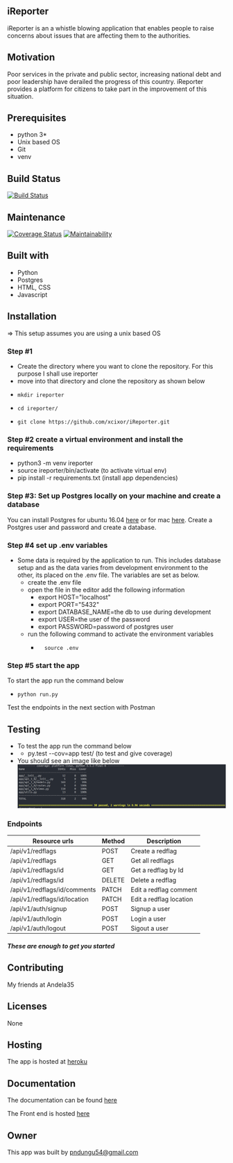 ## iReporter
iReporter is an a whistle blowing application that enables people to raise concerns about issues that are affecting them to the authorities.
## Motivation
Poor services in the private and public sector, increasing national debt and poor leadership have derailed the progress of this country. iReporter provides a platform for citizens to take part in the improvement of this situation.
## Prerequisites
- python 3*
- Unix based OS
- Git
- venv
## Build Status
[![Build Status](https://travis-ci.org/xcixor/iReporter.svg?branch=develop)](https://travis-ci.org/xcixor/iReporter)
## Maintenance
[![Coverage Status](https://coveralls.io/repos/github/xcixor/iReporter/badge.svg?branch=chore-update-readme-162337742)](https://coveralls.io/github/xcixor/iReporter?branch=devlop)
[![Maintainability](https://api.codeclimate.com/v1/badges/b86067db9823606adfed/maintainability)](https://codeclimate.com/github/xcixor/iReporter/maintainability)
## Built with
- Python
- Postgres
- HTML, CSS
- Javascript
## Installation
=> This setup assumes you are using a unix based OS
### Step #1
- Create the directory where you want to clone the repository. For this purpose I shall use ireporter
- move into that directory and clone the repository as shown below
-     mkdir ireporter
-     cd ireporter/
-     git clone https://github.com/xcixor/iReporter.git
### Step #2 create a virtual environment and install the requirements
- python3 -m venv ireporter
- source ireporter/bin/activate (to activate virtual env)
- pip install -r requirements.txt (install app dependencies)
### Step #3: Set up Postgres locally on your machine and create a database
You can install Postgres for ubuntu 16.04 [here](https://www.digitalocean.com/community/tutorials/how-to-install-and-use-postgresql-on-ubuntu-16-04) or for mac [here](https://medium.com/@Umesh_Kafle/postgresql-and-postgis-installation-in-mac-os-87fa98a6814d). Create a Postgres user and password and create a database.

### Step #4 set up .env variables
- Some data is required by the application to run. This includes database setup and as the data varies from
  development environment to the other, its placed on the .env file. The variables are set as below.
    - create the .env file
    - open the file in the editor add the following information
        - export HOST="localhost"
        - export PORT="5432"
        - export DATABASE_NAME=the db to use during development
        - export USER=the user of the password
        - export PASSWORD=password of postgres user
    - run the following command to activate the environment variables
        -       source .env
### Step #5 start the app
To start the app run the command below
-     python run.py
Test the endpoints in the next section with Postman
## Testing
- To test the app run the command below
- - py.test --cov=app test/ (to test and give coverage)
- You should see an image like below
![alt Tests image](/repo_images/test.png)
### Endpoints
|Resource urls                                    | Method     | Description               |
|-------------------------------------------------|------------|---------------------------|
| /api/v1/redflags                                |   POST     | Create a redflag          |
| /api/v1/redflags                                |   GET      | Get all redflags          |
| /api/v1/redflags/id                             |   GET      | Get a redflag by Id       |
| /api/v1/redflags/id                             |   DELETE   | Delete a redflag         |
| /api/v1/redflags/id/comments                    |   PATCH    | Edit a redflag comment   |
| /api/v1/redflags/id/location                    |   PATCH    | Edit a redflag location  |
| /api/v1/auth/signup                             |   POST     | Signup a user             |
| /api/v1/auth/login                              |   POST     | Login a user              |
| /api/v1/auth/logout                             |   POST     | Sigout a user             |

##### These are enough to get you started

## Contributing
My friends at Andela35
## Licenses
None

## Hosting
The app is hosted at [heroku](https://i-reporter.herokuapp.com/api/v1)

## Documentation
The documentation can be found [here](https://ireporter.docs.apiary.io/)

The Front end is hosted [here](https://xcixor.github.io/iReporter/)

## Owner
This app was built by [pndungu54@gmail.com](https://github.com/xcixor)